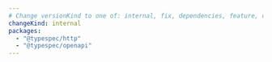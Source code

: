 ```yaml
---
# Change versionKind to one of: internal, fix, dependencies, feature, deprecation, breaking
changeKind: internal
packages:
  - "@typespec/http"
  - "@typespec/openapi"
---
```



